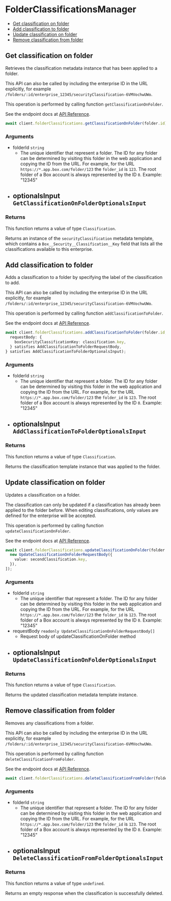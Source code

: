 # FolderClassificationsManager

- [Get classification on folder](#get-classification-on-folder)
- [Add classification to folder](#add-classification-to-folder)
- [Update classification on folder](#update-classification-on-folder)
- [Remove classification from folder](#remove-classification-from-folder)

## Get classification on folder

Retrieves the classification metadata instance that
has been applied to a folder.

This API can also be called by including the enterprise ID in the
URL explicitly, for example
`/folders/:id/enterprise_12345/securityClassification-6VMVochwUWo`.

This operation is performed by calling function `getClassificationOnFolder`.

See the endpoint docs at
[API Reference](https://developer.box.com/reference/get-folders-id-metadata-enterprise-security-classification-6-vm-vochw-u-wo/).

<!-- sample get_folders_id_metadata_enterprise_securityClassification-6VMVochwUWo -->

```ts
await client.folderClassifications.getClassificationOnFolder(folder.id);
```

### Arguments

- folderId `string`
  - The unique identifier that represent a folder. The ID for any folder can be determined by visiting this folder in the web application and copying the ID from the URL. For example, for the URL `https://*.app.box.com/folder/123` the `folder_id` is `123`. The root folder of a Box account is always represented by the ID `0`. Example: "12345"
- optionalsInput `GetClassificationOnFolderOptionalsInput`
  -

### Returns

This function returns a value of type `Classification`.

Returns an instance of the `securityClassification` metadata
template, which contains a `Box__Security__Classification__Key`
field that lists all the classifications available to this
enterprise.

## Add classification to folder

Adds a classification to a folder by specifying the label of the
classification to add.

This API can also be called by including the enterprise ID in the
URL explicitly, for example
`/folders/:id/enterprise_12345/securityClassification-6VMVochwUWo`.

This operation is performed by calling function `addClassificationToFolder`.

See the endpoint docs at
[API Reference](https://developer.box.com/reference/post-folders-id-metadata-enterprise-security-classification-6-vm-vochw-u-wo/).

<!-- sample post_folders_id_metadata_enterprise_securityClassification-6VMVochwUWo -->

```ts
await client.folderClassifications.addClassificationToFolder(folder.id, {
  requestBody: {
    boxSecurityClassificationKey: classification.key,
  } satisfies AddClassificationToFolderRequestBody,
} satisfies AddClassificationToFolderOptionalsInput);
```

### Arguments

- folderId `string`
  - The unique identifier that represent a folder. The ID for any folder can be determined by visiting this folder in the web application and copying the ID from the URL. For example, for the URL `https://*.app.box.com/folder/123` the `folder_id` is `123`. The root folder of a Box account is always represented by the ID `0`. Example: "12345"
- optionalsInput `AddClassificationToFolderOptionalsInput`
  -

### Returns

This function returns a value of type `Classification`.

Returns the classification template instance
that was applied to the folder.

## Update classification on folder

Updates a classification on a folder.

The classification can only be updated if a classification has already been
applied to the folder before. When editing classifications, only values are
defined for the enterprise will be accepted.

This operation is performed by calling function `updateClassificationOnFolder`.

See the endpoint docs at
[API Reference](https://developer.box.com/reference/put-folders-id-metadata-enterprise-security-classification-6-vm-vochw-u-wo/).

<!-- sample put_folders_id_metadata_enterprise_securityClassification-6VMVochwUWo -->

```ts
await client.folderClassifications.updateClassificationOnFolder(folder.id, [
  new UpdateClassificationOnFolderRequestBody({
    value: secondClassification.key,
  }),
]);
```

### Arguments

- folderId `string`
  - The unique identifier that represent a folder. The ID for any folder can be determined by visiting this folder in the web application and copying the ID from the URL. For example, for the URL `https://*.app.box.com/folder/123` the `folder_id` is `123`. The root folder of a Box account is always represented by the ID `0`. Example: "12345"
- requestBody `readonly UpdateClassificationOnFolderRequestBody[]`
  - Request body of updateClassificationOnFolder method
- optionalsInput `UpdateClassificationOnFolderOptionalsInput`
  -

### Returns

This function returns a value of type `Classification`.

Returns the updated classification metadata template instance.

## Remove classification from folder

Removes any classifications from a folder.

This API can also be called by including the enterprise ID in the
URL explicitly, for example
`/folders/:id/enterprise_12345/securityClassification-6VMVochwUWo`.

This operation is performed by calling function `deleteClassificationFromFolder`.

See the endpoint docs at
[API Reference](https://developer.box.com/reference/delete-folders-id-metadata-enterprise-security-classification-6-vm-vochw-u-wo/).

<!-- sample delete_folders_id_metadata_enterprise_securityClassification-6VMVochwUWo -->

```ts
await client.folderClassifications.deleteClassificationFromFolder(folder.id);
```

### Arguments

- folderId `string`
  - The unique identifier that represent a folder. The ID for any folder can be determined by visiting this folder in the web application and copying the ID from the URL. For example, for the URL `https://*.app.box.com/folder/123` the `folder_id` is `123`. The root folder of a Box account is always represented by the ID `0`. Example: "12345"
- optionalsInput `DeleteClassificationFromFolderOptionalsInput`
  -

### Returns

This function returns a value of type `undefined`.

Returns an empty response when the classification is
successfully deleted.
